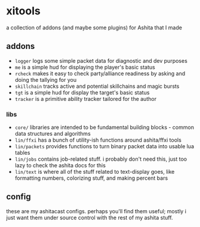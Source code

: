 # xitools
a collection of addons (and maybe some plugins) for Ashita that I made

## addons
- `logger` logs some simple packet data for diagnostic and dev purposes
- `me` is a simple hud for displaying the player's basic status
- `rcheck` makes it easy to check party/alliance readiness by asking and doing
  the tallying for you
- `skillchain` tracks active and potential skillchains and magic bursts
- `tgt` is a simple hud for display the target's basic status
- `tracker` is a primitive ability tracker tailored for the author


### libs
- `core/` libraries are intended to be fundamental building blocks - common data
  structures and algorithms
- `lin/ffxi` has a bunch of utility-ish functions around ashita/ffxi tools
- `lin/packets` provides functions to turn binary packet data into usable lua
  tables
- `lin/jobs` contains job-related stuff. i probably don't need this, just too
  lazy to check the ashita docs for this
- `lin/text` is where all of the stuff related to text-display goes, like
  formatting numbers, colorizing stuff, and making percent bars

## config
these are my ashitacast configs. perhaps you'll find them useful; mostly i just
want them under source control with the rest of my ashita stuff.
